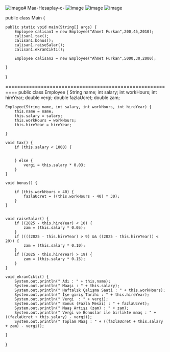 ![image](https://github.com/user-attachments/assets/8c6bd47a-4510-4cbd-8034-a1ffee7fe2ca)# Maa-Hesaplay-c-
![image](https://github.com/user-attachments/assets/70f63a58-031a-4319-8092-de5896105c16)
![image](https://github.com/user-attachments/assets/b69482b4-dc8d-4659-97cb-91a1949b7327)
![image](https://github.com/user-attachments/assets/d3fbc99e-b9e3-4b88-9ae0-e023c7901a6b)



public class Main {

    public static void main(String[] args) {
        Employee calisan1 = new Employee("Ahmet Furkan",200,45,2010);
        calisan1.tax();
        calisan1.bonus();
        calisan1.raiseSalar();
        calisan1.ekranCıktı();

        Employee calisan2 = new Employee("Ahmet Furkan",5000,30,2000);

    }

}



==========================================================
public class Employee {
    String name;
    int salary;
    int workHours;
    int hireYear;
    double vergi;
    double fazlaUcret;
    double zam;

    Employee(String name, int salary, int workHours, int hireYear) {
        this.name = name;
        this.salary = salary;
        this.workHours = workHours;
        this.hireYear = hireYear;

    }

    void tax() {
        if (this.salary < 1000) {


        } else {
            vergi = this.salary * 0.03;
        }
    }

    void bonus() {

        if (this.workHours > 40) {
            fazlaUcret = ((this.workHours - 40) * 30);
        }
    }


    void raiseSalar() {
        if ((2025 - this.hireYear) < 10) {
            zam = (this.salary * 0.05);
        }
        if ((((2025 - this.hireYear) > 9) && ((2025 - this.hireYear)) < 20)) {
            zam = (this.salary * 0.10);
        }
        if ((2025 - this.hireYear) > 19) {
            zam = (this.salary * 0.15);
        }
    }

    void ekranCıktı() {
        System.out.println(" Adı : " + this.name);
        System.out.println(" Maaşı : " + this.salary);
        System.out.println(" Haftalık Çalışma Saati : " + this.workHours);
        System.out.println(" İşe giriş Tarihi : " + this.hireYear);
        System.out.println(" Vergi  : " + vergi);
        System.out.println(" Bonus (Fazla Mesai) : " + fazlaUcret);
        System.out.println(" Maaş Artışı (zam) : " + zam);
        System.out.println(" Vergi ve Bonuslar ile birlikte maaş : " + ((fazlaUcret + this.salary) - vergi));
        System.out.println(" Toplam Maaş : " + ((fazlaUcret + this.salary + zam) - vergi));

    }
}


